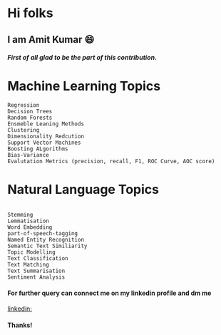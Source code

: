 # Hi folks

## I am Amit Kumar :smile:

#### *First of all glad to be the part of this contribution.*


# Machine Learning Topics
```
Regression
Decision Trees
Random Forests
Ensmeble Leaning Methods
Clustering
Dimensionality Redcution
Support Vector Machines
Boosting ALgorithms
Bias-Variance
Evalutation Metrics (precision, recall, F1, ROC Curve, AOC score)
```
# Natural Language Topics
```

Stemming
Lemmatisation
Word Embedding
part-of-speech-tagging
Named Entity Recognition
Semantic Text Similiarity
Topic Modelling
Text Classification
Text Matching
Text Summarisation
Sentiment Analysis
```
#### For further query can connect me on my linkedin profile and dm me 
[linkedin:](https://www.linkedin.com/in/amit-kumar-2797351a9/)

#### Thanks!
